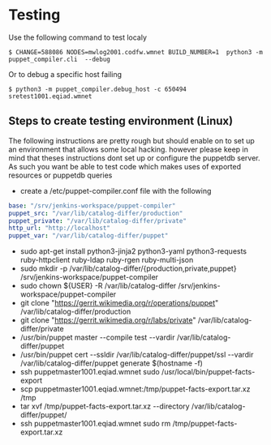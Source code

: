 # Testing

Use the following command to test localy
```
$ CHANGE=588086 NODES=mwlog2001.codfw.wmnet BUILD_NUMBER=1  python3 -m puppet_compiler.cli  --debug
```
Or to debug a specific host failing
```
$ python3 -m puppet_compiler.debug_host -c 650494 sretest1001.eqiad.wmnet
```
## Steps to create testing environment (Linux)
The following instructions are pretty rough but should enable on to set up an
environment that allows some local hacking.  however please keep in mind that
theses instructions dont set up or configure the puppetdb server.  As such you
want be able to test code which makes uses of exported resources or puppetdb
queries

* create a /etc/puppet-compiler.conf file with the following
```yaml
base: "/srv/jenkins-workspace/puppet-compiler"
puppet_src: "/var/lib/catalog-differ/production"
puppet_private: "/var/lib/catalog-differ/private"
http_url: "http://localhost"
puppet_var: "/var/lib/catalog-differ/puppet"
```
* sudo apt-get install python3-jinja2 python3-yaml python3-requests ruby-httpclient ruby-ldap ruby-rgen ruby-multi-json
* sudo mkdir -p /var/lib/catalog-differ/{production,private,puppet} /srv/jenkins-workspace/puppet-compiler
* sudo chown ${USER} -R /var/lib/catalog-differ /srv/jenkins-workspace/puppet-compiler
* git clone "https://gerrit.wikimedia.org/r/operations/puppet" /var/lib/catalog-differ/production
* git clone "https://gerrit.wikimedia.org/r/labs/private" /var/lib/catalog-differ/private
* /usr/bin/puppet master --compile test --vardir  /var/lib/catalog-differ/puppet
* /usr/bin/puppet cert --ssldir  /var/lib/catalog-differ/puppet/ssl --vardir /var/lib/catalog-differ/puppet generate $(hostname -f)
* ssh puppetmaster1001.eqiad.wmnet sudo /usr/local/bin/puppet-facts-export
* scp puppetmaster1001.eqiad.wmnet:/tmp/puppet-facts-export.tar.xz /tmp
* tar xvf /tmp/puppet-facts-export.tar.xz --directory /var/lib/catalog-differ/puppet/ 
* ssh puppetmaster1001.eqiad.wmnet sudo rm /tmp/puppet-facts-export.tar.xz 

